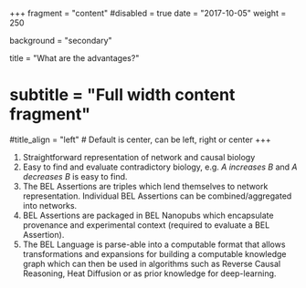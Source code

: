 +++
fragment = "content"
#disabled = true
date = "2017-10-05"
weight = 250

background = "secondary"

title = "What are the advantages?"
# subtitle = "Full width content fragment"
#title_align = "left" # Default is center, can be left, right or center
+++

1. Straightforward representation of network and causal biology
2. Easy to find and evaluate contradictory biology, e.g. *A increases B* and *A decreases B* is easy to find.
3. The BEL Assertions are triples which lend themselves to network representation. Individual BEL Assertions can be combined/aggregated into networks.
4. BEL Assertions are packaged in BEL Nanopubs which encapsulate provenance and experimental context (required to evaluate a BEL Assertion).
5. The BEL Language is parse-able into a computable format that allows transformations and expansions for building a computable knowledge graph which can then be used in algorithms such as Reverse Causal Reasoning, Heat Diffusion or as prior knowledge for deep-learning.

